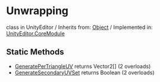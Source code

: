 # Unwrapping
class in UnityEditor
 / Inherits from: <a href="https://docs.unity3d.com/6000.1/Documentation/ScriptReference/Object.html">Object</a> / Implemented in: <a href="https://docs.unity3d.com/6000.1/Documentation/ScriptReference/UnityEditor.CoreModule.html">UnityEditor.CoreModule</a>

## Static Methods
- <a href="https://docs.unity3d.com/6000.1/Documentation/ScriptReference/Unwrapping.GeneratePerTriangleUV.html">GeneratePerTriangleUV</a> returns Vector2[] (2 overloads)
- <a href="https://docs.unity3d.com/6000.1/Documentation/ScriptReference/Unwrapping.GenerateSecondaryUVSet.html">GenerateSecondaryUVSet</a> returns Boolean (2 overloads)
